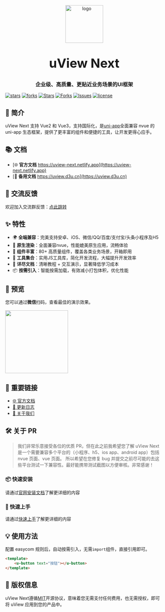 <div align="center">
    <img alt="logo" src="http://uviewui.com/common/logo.png" width="120" height="120" style="margin-bottom: 10px;">
    <h1 style="margin: 30px 0 30px;font-weight: bold;font-size:40px;">uView Next</h1>
    <h3>企业级、高质量、更贴近业务场景的UI框架</h3>
</div>


[![stars](http://gitee.com/wakge/uview-next/badge/star.svg?theme=dark)](http://gitee.com/wakge/uview-next)
[![forks](http://gitee.com/wakge/uview-next/badge/fork.svg?theme=dark)](wakge/uview-next)
[![Stars](https://img.shields.io/github/stars/Yeloa/uview-next?logo=github&label=Stars&color=BA2127&labelColor=3E444F&style=flat&logoColor=white)](https://github.com/Yeloa/uview-next)
[![Forks](https://img.shields.io/github/forks/Yeloa/uview-next?logo=github&label=Forks&color=BA2127&labelColor=3E444F&style=flat&logoColor=white)](https://github.com/Yeloa/uview-next/fork)
[![Issues](https://img.shields.io/github/issues/Yeloa/uview-next?logo=github&label=Issues&color=BA2127&labelColor=3E444F&style=flat&logoColor=white)](https://github.com/Yeloa/uview-next/issues)
[![license](http://img.shields.io/badge/license-mit-red)](http://en.wikipedia.org/wiki/MIT_License)

## 📖 简介

uView Next 支持 Vue2 和 Vue3，支持国际化，是[uni-app](http://uniapp.dcloud.io/)全面兼容 nvue 的 uni-app 生态框架，提供了更丰富的组件和便捷的工具，让开发更得心应手。

## 📚 文档

- [🌐 **官方文档** https://uview-next.netlify.app](https://uview-next.netlify.app)
- [📄 **备用文档** https://uview.d3u.cn](https://uview.d3u.cn)


## 💬 交流反馈

欢迎加入交流群反馈：[点此跳转](https://uview.d3u.cn/components/addQQGroup.html)

## ✨ 特性

- 🌍 **全端兼容**：完美支持安卓、iOS、微信/QQ/百度/支付宝/头条小程序及H5
- 🚀 **原生渲染**：全面兼容nvue，性能媲美原生应用，流畅体验
- 🧩 **组件丰富**：80+ 高质量组件，覆盖各类业务场景，开箱即用
- 🔧 **工具集合**：实用JS工具库，简化开发流程，大幅提升开发效率
- 📖 **详尽文档**：清晰教程 + 交互演示，显著降低学习成本
- 📦 **按需引入**：智能按需加载，有效减小打包体积，优化性能

## 📱 预览

您可以通过**微信**扫码，查看最佳的演示效果。
<br>
<br>
<img width="200" height="200" src="https://uview.d3u.cn/common/h5_qrcode.png" alt=""/>

## 🔗 重要链接

-   [🌐 官方文档](https://uview.d3u.cn/)
-   [📝 更新日志](https://uview.d3u.cn/components/changelog.html)
-   [👥 关于我们](https://uview.d3u.cn/cooperation/about.html)

## 🛠️ 关于 PR

> 我们非常乐意接受各位的优质 PR，但在此之前我希望您了解 uView Next是一个需要兼容多个平台的（小程序、h5、ios app、android app）包括 nvue 页面、vue 页面。
> 所以希望在您修复 bug 并提交之前尽可能的去这些平台测试一下兼容性。最好能携带测试截图以方便审核。非常感谢！

### 📦 快速安装

请通过[官网安装文档](https://uview.d3u.cn/components/downloadSetting.html)了解更详细的内容

### 🚀 快速上手

请通过[快速上手](https://uview.d3u.cn/components/quickstart.html)了解更详细的内容

## 💡 使用方法

配置 easycom 规则后，自动按需引入，无需`import`组件，直接引用即可。

```html
<template>
    <u-button text="按钮"></u-button>
</template>
```

## 📄 版权信息

uView Next遵循[MIT](http://en.wikipedia.org/wiki/MIT_License)开源协议，意味着您无需支付任何费用，也无需授权，即可将 uView 应用到您的产品中。
